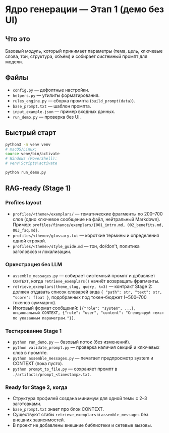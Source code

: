 # Ядро генерации — Этап 1 (демо без UI)

## Что это
Базовый модуль, который принимает параметры (тема, цель, ключевые слова, тон, структура, объём)
и собирает системный промпт для модели.

## Файлы
- `config.py` — дефолтные настройки.
- `helpers.py` — утилиты форматирования.
- `rules_engine.py` — сборка промпта (`build_prompt(data)`).
- `base_prompt.txt` — шаблон промпта.
- `input_example.json` — пример входных данных.
- `run_demo.py` — проверка без UI.

## Быстрый старт
```bash
python3 -m venv venv
# macOS/Linux:
source venv/bin/activate
# Windows (PowerShell):
# venv\Scripts\activate

python run_demo.py

```

## RAG-ready (Stage 1)

### Profiles layout
- `profiles/<theme>/exemplars/` — тематические фрагменты по 200–700 слов (одно ключевое сообщение на файл, нейтральный Markdown). Пример: `profiles/finance/exemplars/{001_intro.md, 002_benefits.md, 003_faq.md}`.
- `profiles/<theme>/glossary.txt` — короткие термины и определения одной строкой.
- `profiles/<theme>/style_guide.md` — тон, do/don't, политика заголовков и локализации.

### Оркестрация без LLM
- `assemble_messages.py` — собирает системный промпт и добавляет `CONTEXT`, когда `retrieve_exemplars()` начнёт возвращать фрагменты.
- `retrieve_exemplars(theme_slug, query, k=3)` — контракт Stage 2: должен отдавать список словарей вида `{ "path": str, "text": str, "score": float }`, подобранных под токен-бюджет (~500–700 токенов суммарно).
- Итоговый формат сообщений: `[{"role": "system", ...}, опциональный CONTEXT, {"role": "user", "content": "Сгенерируй текст по указанным параметрам."}]`.

### Тестирование Stage 1
- `python run_demo.py` — базовый поток (без изменений).
- `python validate_prompt.py` — проверка наличия секций и ключевых слов в промпте.
- `python assemble_messages.py` — печатает предпросмотр system и CONTEXT (пока пусто).
- `python prompt_to_file.py` — сохраняет промпт в `./artifacts/prompt_<timestamp>.txt`.

### Ready for Stage 2, когда
- Структура профилей создана минимум для одной темы с 2–3 заготовками.
- `base_prompt.txt` знает про блок CONTEXT.
- Существуют стабы `retrieve_exemplars` и `assemble_messages` без внешних зависимостей.
- В проект не добавлены внешние библиотеки и сетевые вызовы.

